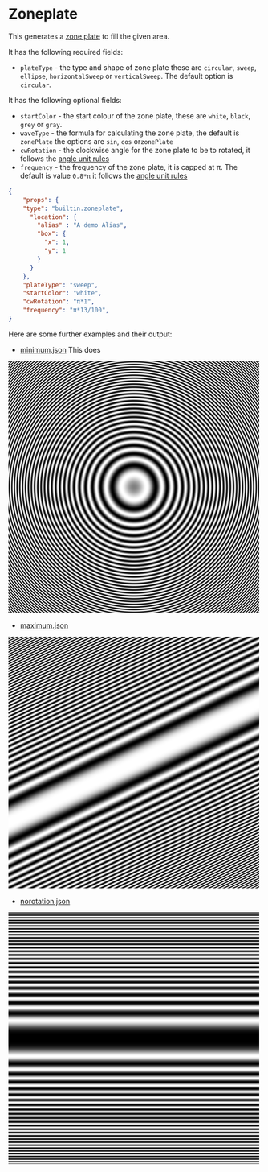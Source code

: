 # Zoneplate

This generates a [zone plate](https://en.wikipedia.org/wiki/Zone_plate) to fill the given area.

It has the following required fields:

- `plateType` - the type and shape of zone plate these are `circular`, `sweep`, `ellipse`, `horizontalSweep` or `verticalSweep`.
The default option is `circular`.

It has the following optional fields:

- `startColor` -  the start colour of the zone plate, these are `white`, `black`, `grey` or `gray`.
- `waveType` -  the formula for calculating the zone plate, the default is `zonePlate`
the options are `sin`, `cos` or`zonePlate`
- `cwRotation` - the clockwise angle for the zone plate to be to rotated,
it follows the [angle unit rules](../utils/parameters/readme.md#clockwise-rotation)
- `frequency` - the frequency of the zone plate, it is capped at π. The default is value `0.8*π`
it follows the [angle unit rules](../utils/parameters/readme.md#clockwise-rotation)

```json
{
    "props": {
    "type": "builtin.zoneplate",
      "location": {
        "alias" : "A demo Alias",
        "box": {
          "x": 1,
          "y": 1
        }
      }
    },
    "plateType": "sweep",
    "startColor": "white",
    "cwRotation": "π*1",
    "frequency": "π*13/100",
}
```

Here are some further examples and their output:

- [minimum.json](../exampleJson/builtin.zoneplate/minimum-example.json) This does

![image](../exampleJson/builtin.zoneplate/minimum-example.png)

- [maximum.json](../exampleJson/builtin.zoneplate/maximum-example.json)

![image](../exampleJson/builtin.zoneplate/maximum-example.png)

- [norotation.json](../exampleJson/builtin.zoneplate/noangle-example.json)

![image](../exampleJson/builtin.zoneplate/noangle-example.png)
